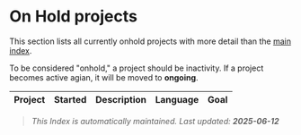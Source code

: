 # On Hold projects

This section lists all currently onhold projects
 with more detail than the [main index](../index.md).

To be considered "onhold," a project should be inactivity.
 If a project becomes active agian, it will be moved to **ongoing**. 

| Project | Started | Description | Language | Goal |
|---------|---------|-------------|----------|------|

> _This Index is automatically maintained. Last updated: **2025-06-12**_

